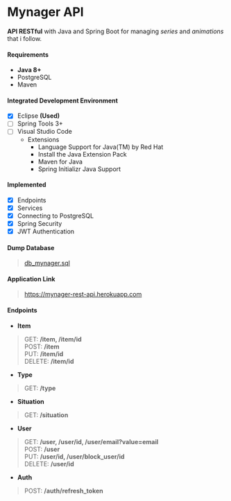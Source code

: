 # Mynager API
**API RESTful** with Java and Spring Boot for managing _series_ and _animations_ that i follow.

#### Requirements
- **Java 8+**
- PostgreSQL
- Maven

#### Integrated Development Environment
- [x] Eclipse **(Used)**
- [ ] Spring Tools 3+
- [ ] Visual Studio Code
  - Extensions
    - Language Support for Java(TM) by Red Hat
    - Install the Java Extension Pack
    - Maven for Java
    - Spring Initializr Java Support
  
#### Implemented
- [x] Endpoints
- [x] Services
- [x] Connecting to PostgreSQL
- [x] Spring Security
- [x] JWT Authentication

#### Dump Database
> [db_mynager.sql](https://github.com/cleefsouza/mynager-rest-back-end/blob/master/db_dump/db_mynager.sql)

#### Application Link
> https://mynager-rest-api.herokuapp.com <br/>

#### Endpoints
- **Item**
> GET: **/item, /item/id** <br/>
> POST: **/item** <br/>
> PUT: **/item/id** <br/>
> DELETE: **/item/id** <br/>

- **Type**
> GET: **/type**

- **Situation**
> GET: **/situation**

- **User**
> GET: **/user, /user/id, /user/email?value=email** <br/>
> POST: **/user** <br/>
> PUT: **/user/id, /user/block_user/id**<br/>
> DELETE: **/user/id**

- **Auth**
> POST: **/auth/refresh_token**
